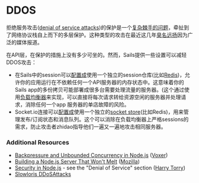 # DDOS
拒绝服务攻击([denial of service attacks](https://www.owasp.org/index.php/Application_Denial_of_Service))的保护是一个[复杂棘手的问题](http://en.wikipedia.org/wiki/Denial-of-service_attack#Handling)，牵扯到了网络协议栈自上而下的多层保护。这种类型的攻击在最近这几年[臭名远扬](http://www.darkreading.com/vulnerabilities-and-threats/10-strategies-to-fight-anonymous-ddos-attacks/d/d-id/1102699)因为广泛的媒体报道。

在API层，在保护的措施上没有多少可坐的。然而，Sails提供一些设置可以减轻DDOS攻击：
+ 在Sails中的session可以[配置成](http://sailsjs.org/documentation/reference/sails.config/sails.config.session.html)使用一个独立的session仓库(比如[Redis](http://redis.io/))，允许你的应用运行在不依赖任何一个API服务器的内存状态中。这意味着你的Sails app的多份拷贝可能部署成很多台需要处理流量的服务器。(这个通过使用[负载均衡器](http://en.wikipedia.org/wiki/Load_balancing_computing)来实现，可以直接将每次请求转给资源空闲的服务器并处理请求，消除任何一个app 服务器的单店故障的风险。
+ Socket.io连接可以[配置成](http://sailsjs.org/documentation/reference/sails.config/sails.config.sockets.html)使用一个独立的[socket store](https://github.com/balderdashy/sails-docs/blob/master/PAGE_NEEDED.md)(比如Redis)，用来管理发布/订阅状态和消息队列。这个可以消除在负载均衡器上严格sessions的需求，防止攻击者zhidao指导他们一遍又一遍地攻击相同服务器。

### Additional Resources
+ [Backpressure and Unbounded Concurrency in Node.js](http://engineering.voxer.com/2013/09/16/backpressure-in-nodejs/) ([Voxer](http://voxer.com/))
+ [Building a Node.js Server That Won't Melt](https://hacks.mozilla.org/2013/01/building-a-node-js-server-that-wont-melt-a-node-js-holiday-season-part-5/) ([Mozilla](https://hacks.mozilla.org/))
+ [Security in Node.js](https://www.harrytorry.co.uk/node-js/security-flaws-in-node-js/) - see the "Denial of Service" section ([Harry Torry](https://www.harrytorry.co.uk))
+ [Slowloris DDoSAttacks](http://www.ddosattacks.biz/attacks/slowloris-ddos-attack-aka-slow-and-low/)



<docmeta name="displayName" value="DDOS">
